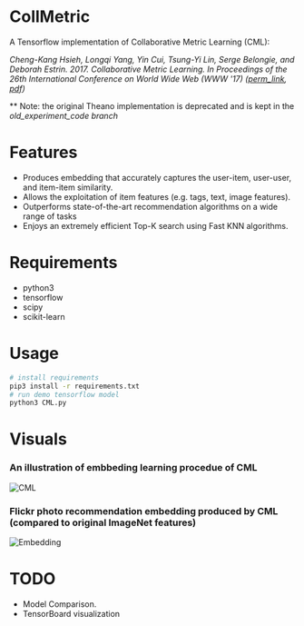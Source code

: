 # CollMetric

A Tensorflow implementation of Collaborative Metric Learning (CML): 

*Cheng-Kang Hsieh, Longqi Yang, Yin Cui, Tsung-Yi Lin, Serge Belongie, and Deborah Estrin. 2017. Collaborative Metric Learning. In Proceedings of the 26th International Conference on World Wide Web (WWW '17) ([perm_link](http://dl.acm.org/citation.cfm?id=3052639), [pdf](http://www.cs.cornell.edu/~ylongqi/paper/HsiehYCLBE17.pdf))*

** Note: the original Theano implementation is deprecated and is kept in the *old_experiment_code branch*
# Features
* Produces embedding that accurately captures the user-item, user-user, and item-item similarity. 
* Allows the exploitation of item features (e.g. tags, text, image features).
* Outperforms state-of-the-art recommendation algorithms on a wide range of tasks
* Enjoys an extremely efficient Top-K search using Fast KNN algorithms.
# Requirements
 * python3
 * tensorflow
 * scipy
 * scikit-learn
# Usage
```bash
# install requirements
pip3 install -r requirements.txt
# run demo tensorflow model
python3 CML.py
```
# Visuals
### An illustration of embbeding learning procedue of CML
![CML](http://portalparts.acm.org/3060000/3052639/core/fp0554.jpg)
### Flickr photo recommendation embedding produced by CML (compared to original ImageNet features)
![Embedding](https://github.com/changun/CollMetric/blob/master/imgs/embedding.png?raw=true)
# TODO
* Model Comparison.
* TensorBoard visualization
